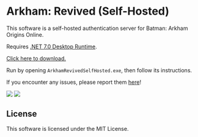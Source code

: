 # Arkham: Revived (Self-Hosted)

This software is a self-hosted authentication server for Batman: Arkham Origins Online.

Requires [.NET 7.0 Desktop Runtime](https://dotnet.microsoft.com/en-us/download/dotnet/thank-you/runtime-desktop-7.0.10-windows-x64-installer).

[Click here to download.](https://github.com/KiwifruitDev/ArkhamRevivedSelfHosted/releases/latest/download/arsh.zip)

Run by opening `ArkhamRevivedSelfHosted.exe`, then follow its instructions.

If you encounter any issues, please report them [here](https://github.com/KiwifruitDev/ArkhamRevivedSelfHosted/issues)!

![](https://i.imgur.com/L7zCBua.png) ![](https://i.imgur.com/abafB7H.png)

## License

This software is licensed under the MIT License.
